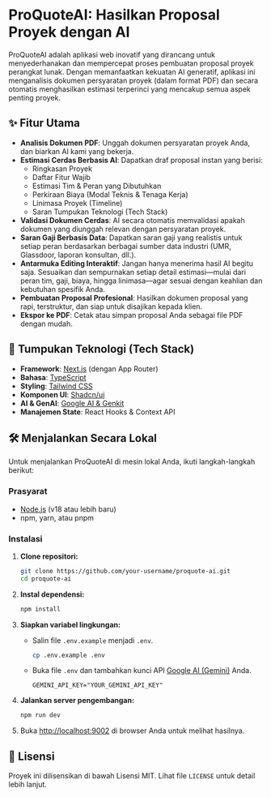 # ProQuoteAI: Hasilkan Proposal Proyek dengan AI

ProQuoteAI adalah aplikasi web inovatif yang dirancang untuk menyederhanakan dan mempercepat proses pembuatan proposal proyek perangkat lunak. Dengan memanfaatkan kekuatan AI generatif, aplikasi ini menganalisis dokumen persyaratan proyek (dalam format PDF) dan secara otomatis menghasilkan estimasi terperinci yang mencakup semua aspek penting proyek.

## ✨ Fitur Utama

- **Analisis Dokumen PDF**: Unggah dokumen persyaratan proyek Anda, dan biarkan AI kami yang bekerja.
- **Estimasi Cerdas Berbasis AI**: Dapatkan draf proposal instan yang berisi:
    - Ringkasan Proyek
    - Daftar Fitur Wajib
    - Estimasi Tim & Peran yang Dibutuhkan
    - Perkiraan Biaya (Modal Teknis & Tenaga Kerja)
    - Linimasa Proyek (Timeline)
    - Saran Tumpukan Teknologi (Tech Stack)
- **Validasi Dokumen Cerdas**: AI secara otomatis memvalidasi apakah dokumen yang diunggah relevan dengan persyaratan proyek.
- **Saran Gaji Berbasis Data**: Dapatkan saran gaji yang realistis untuk setiap peran berdasarkan berbagai sumber data industri (UMR, Glassdoor, laporan konsultan, dll.).
- **Antarmuka Editing Interaktif**: Jangan hanya menerima hasil AI begitu saja. Sesuaikan dan sempurnakan setiap detail estimasi—mulai dari peran tim, gaji, biaya, hingga linimasa—agar sesuai dengan keahlian dan kebutuhan spesifik Anda.
- **Pembuatan Proposal Profesional**: Hasilkan dokumen proposal yang rapi, terstruktur, dan siap untuk disajikan kepada klien.
- **Ekspor ke PDF**: Cetak atau simpan proposal Anda sebagai file PDF dengan mudah.

## 🚀 Tumpukan Teknologi (Tech Stack)

- **Framework**: [Next.js](https://nextjs.org/) (dengan App Router)
- **Bahasa**: [TypeScript](https://www.typescriptlang.org/)
- **Styling**: [Tailwind CSS](https://tailwindcss.com/)
- **Komponen UI**: [Shadcn/ui](https://ui.shadcn.com/)
- **AI & GenAI**: [Google AI & Genkit](https://firebase.google.com/docs/genkit)
- **Manajemen State**: React Hooks & Context API

## 🛠️ Menjalankan Secara Lokal

Untuk menjalankan ProQuoteAI di mesin lokal Anda, ikuti langkah-langkah berikut:

### Prasyarat

- [Node.js](https://nodejs.org/en/) (v18 atau lebih baru)
- npm, yarn, atau pnpm

### Instalasi

1.  **Clone repositori:**
    ```bash
    git clone https://github.com/your-username/proquote-ai.git
    cd proquote-ai
    ```

2.  **Instal dependensi:**
    ```bash
    npm install
    ```

3.  **Siapkan variabel lingkungan:**
    - Salin file `.env.example` menjadi `.env`.
      ```bash
      cp .env.example .env
      ```
    - Buka file `.env` dan tambahkan kunci API [Google AI (Gemini)](https://aistudio.google.com/app/apikey) Anda.
      ```
      GEMINI_API_KEY="YOUR_GEMINI_API_KEY"
      ```

4.  **Jalankan server pengembangan:**
    ```bash
    npm run dev
    ```

5.  Buka [http://localhost:9002](http://localhost:9002) di browser Anda untuk melihat hasilnya.

## 📄 Lisensi

Proyek ini dilisensikan di bawah Lisensi MIT. Lihat file `LICENSE` untuk detail lebih lanjut.
